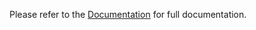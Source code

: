 Please refer to the [Documentation](https://github.com/OtakuBoy420/react-template/blob/master/Dokumentation.md) for full documentation.
